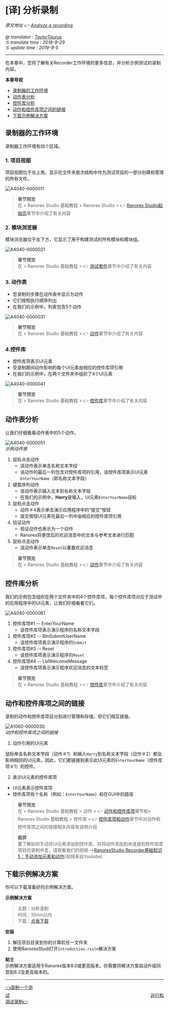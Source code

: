 # [译] 分析录制

*原文地址 👉 [Analyze a recording][0]*

*@ translator : [TaylorTaurus](https://github.com/taylortaurus)*    
*♋ translate time : 2018-9-29*    
*♋ update time : 2019-9-5*

---

在本章中，您将了解有关Recorder工作环境的更多信息，并分析示例测试的录制内容。

**本章导视**

- [录制器的工作环境](#录制器的工作环境)
- [动作表分析](#动作表分析)
- [控件库分析](#控件库分析)
- [动作和控件库项之间的链接](#动作和控件库项之间的链接)
- [下载示例解决方案](#下载示例解决方案)  

## 录制器的工作环境

录制器工作环境有四个区域。

### 1. 项目视图

项目视图位于左上角，显示在文件夹层次结构中作为测试项目的一部分创建和管理的所有文件。

![A4040-0000011](https://gitee.com/taylortaurus/RX_UserGuide_GitBook_Picbed/raw/master/RanorexRecorder/A4040-0000011.png)  

> **章节预览**  
> 在 \> Ranorex Studio 基础教程 \> Ranorex Studio \> 👉 [Ranorex Studio起始页][1]章节中介绍了有关内容

### 2. 模块浏览器

模块浏览器位于左下方，它显示了用于构建测试的所有模块和模块组。

![A4040-0000021](https://gitee.com/taylortaurus/RX_UserGuide_GitBook_Picbed/raw/master/RanorexRecorder/A4040-0000021.png)

> **章节预览**  
> 在 \> Ranorex Studio 基础教程 \> 👉 [测试套件][2]章节中介绍了有关内容

### 3. 动作表

- 您录制的步骤在动作表中显示为动作
- 它们按照执行顺序列出
- 在我们的示例中，列表包含5个动作

![A4040-0000031](https://gitee.com/taylortaurus/RX_UserGuide_GitBook_Picbed/raw/master/RanorexRecorder/A4040-0000031.png)  

> **章节预览**  
> 在 \> Ranorex Studio 基础教程 \> 👉 [动作][3]章节中介绍了有关内容

### 4.控件库

- 控件库项表示UI元素
- 受录制期间动作影响的每个UI元素由相应的控件库项引用
- 在我们的示例中，在两个文件夹中组织了4个UI元素

![A4040-0000041](https://gitee.com/taylortaurus/RX_UserGuide_GitBook_Picbed/raw/master/RanorexRecorder/A4040-0000041.png)  

> **章节预览**  
> 在 \> Ranorex Studio 基础教程 \> 👉 [控件库][4]章节中介绍了有关内容

## 动作表分析

让我们仔细看看动作表中的5个动作。

![A4040-0000051](https://gitee.com/taylortaurus/RX_UserGuide_GitBook_Picbed/raw/master/RanorexRecorder/A4040-0000051.png)  
*示例动作表*  


1. 鼠标点击动作
    - 该动作表示单击名称文本字段
    - 该动作的最后一列包含对控件库项的引用，该控件库项表示UI元素`EnterYourName`（即名称文本字段）
2. 键盘序列动作
    - 该动作表示输入文本到名称文本字段
    - 在我们的示例中，**Harry**是输入，UI元素`EnterYourName`目标
3. 鼠标点击动作
    - 动作＃4表示单击演示应用程序中的“提交”按钮
    - 提交按钮UI元素在最后一列中由相应的控件库项引用
4. 验证动作
    - 验证动作也表示为一个动作
    - Ranorex将更改后的欢迎消息中的文本与参考文本进行匹配
5. 鼠标点击动作
    - 该动作表示单击`Reset`以重置欢迎消息


> **章节预览**  
> 在 \> Ranorex Studio 基础教程 \> 👉 [动作][3]章节中介绍了有关内容


## 控件库分析

我们的示例包含组织在两个文件夹中的4个控件库项，每个控件库项对应于测试中的应用程序中的UI元素，让我们仔细看看它们。

![A4040-0000061](https://gitee.com/taylortaurus/RX_UserGuide_GitBook_Picbed/raw/master/RanorexRecorder/A4040-0000061.png)  


1. 控件库项#1 -- EnterYourName
    - 该控件库项表示演示程序的名称文本字段
2. 控件库项#2 -- BtnSubmitUserName
    - 该控件库项表示演示程序的`Submit`
3. 控件库项#3 -- Reset
    - 该控件库项表示演示程序的`Reset`
4. 控件库项#4 -- LblWelcomeMessage
    - 该控件库项表示演示程序欢迎消息的文本标签

> **章节预览**  
> 在 \> Ranorex Studio 基础教程 \> 👉 [控件库][4]章节中介绍了有关内容

## 动作和控件库项之间的链接

录制的动作和控件库项目分别进行管理和存储，但它们相互链接。

![A1060-0000030](https://gitee.com/taylortaurus/RX_UserGuide_GitBook_Picbed/raw/master/RanorexRecorder/A1060-0000030.png)  
*动作和控件库项之间的链接*  

1. 动作引用的UI元素

鼠标单击名称文本字段（动作＃1）和输入`Harry`到名称文本字段（动作＃2）都会影响相同的UI元素。因此，它们都链接到表示此UI元素的`EnterYourName`（控件库项＃1）的控件。

2. 表示UI元素的控件库项 

- UI元素表示控件库项
- 控件库项有个名称（例如：`EnterYourName`）和在GUI中的路径

> **章节预览**  
> 在 \> Ranorex Studio 基础教程 \> 动作 \> 👉 [动作和控件库项][5]章节和\> Ranorex Studio 基础教程 \> 控件库 \> 👉 [控件库项和动作][6]章节中对动作和控件库项之间的链接相关内容有说明介绍

> **截屏**  
> 要了解如何手动将UI元素添加到控件库，并将动作添加到未连接到控件库库项目的录制中去，请观看我们的视频—>[RanorexStudio Recorder基础知识5：手动添加元素和动作][8](视频来自Youtube)

## 下载示例解决方案

你可以下载准备好的示例解决方案。  

**示例解决方案** 
> 主题：分析录制   
> 时间：10min以内  
> 下载：[点我下载][7]  


**安装**

1. 解压项目目录到你的计算机任一文件夹
2. 使用RanorexStudi打开`Introduction.rxsln`解决方案

**贴士**  
示例解决方案适用于Ranorex版本8.0或更高版本。你需要将解决方案自动升级同意到8.2及更高版本的。

---
[👈录制一个测试][9]&emsp;&emsp;&emsp;&emsp;&emsp;&emsp;&emsp;&emsp;&emsp;&emsp;&emsp;&emsp;&emsp;&emsp;&emsp;&emsp;&emsp;&emsp;&emsp;&emsp;&emsp;&emsp;&emsp;&emsp;&emsp;&emsp;&emsp;&emsp;&emsp;&emsp;&emsp;&emsp;[运行和调试录制👉][10]



[0]: https://www.ranorex.com/help/latest/ranorex-studio-fundamentals/ranorex-recorder/analyzing-recordings/
[1]: ..//..//ranorex-studio-fundamentals/ranorex-studio/ranorex-studio-startpage.html
[2]: ..//..//ranorex-studio-fundamentals/test-suite/introduction.html
[3]: ..//..//ranorex-studio-fundamentals/actions/introduction.html
[4]: ..//..//ranorex-studio-fundamentals/repository/introduction.html
[5]: ..//..//ranorex-studio-fundamentals/actions/[译]动作和控件库项.html
[6]: ..//..//ranorex-studio-fundamentals/repository/[译]控件库项和动作.html
[7]: https://www.ranorex.com/rx-media/rx-user-guide/latest/download/RxSampleIntroduction.zip
[8]: https://youtu.be/Q7YpwB6Me-c
[9]: .\recording-a-test.html
[10]: .\run-debug-recordings.html